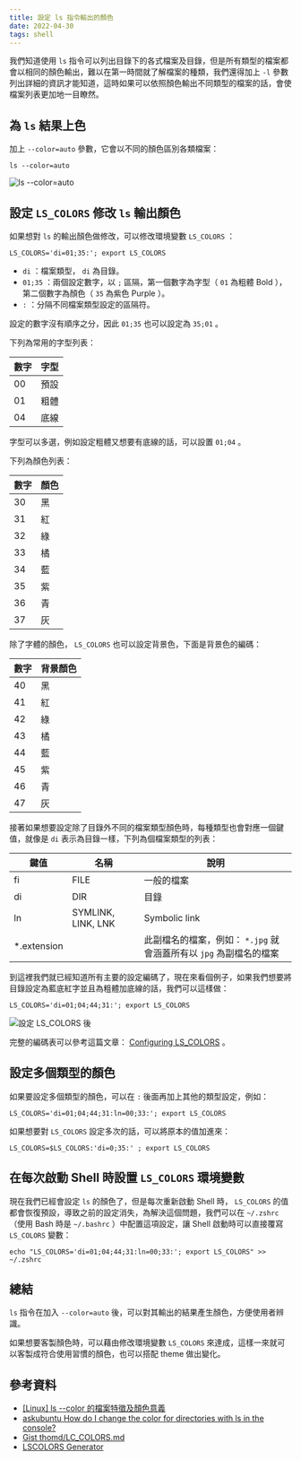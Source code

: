 ```yaml
---
title: 設定 ls 指令輸出的顏色
date: 2022-04-30
tags: shell
---
```

我們知道使用 `ls` 指令可以列出目錄下的各式檔案及目錄，但是所有類型的檔案都會以相同的顏色輸出，難以在第一時間就了解檔案的種類，我們還得加上 `-l` 參數列出詳細的資訊才能知道，這時如果可以依照顏色輸出不同類型的檔案的話，會使檔案列表更加地一目瞭然。

<!-- more -->

## 為 `ls` 結果上色

加上 `--color=auto` 參數，它會以不同的顏色區別各類檔案：

```shell
ls --color=auto
```

![ls --color=auto](ls-color-auto.png)

## 設定 `LS_COLORS` 修改 `ls` 輸出顏色

如果想對 `ls` 的輸出顏色做修改，可以修改環境變數 `LS_COLORS` ：

```shell
LS_COLORS='di=01;35:'; export LS_COLORS
```

* `di` ：檔案類型， `di` 為目錄。
* `01;35` ：兩個設定數字，以 `;` 區隔，第一個數字為字型（ `01` 為粗體 Bold ），第二個數字為顏色（ `35` 為紫色 Purple ）。
* `:` ：分隔不同檔案類型設定的區隔符。

設定的數字沒有順序之分，因此 `01;35` 也可以設定為 `35;01` 。

下列為常用的字型列表：

數字|字型
-|-
00|預設
01|粗體
04|底線

字型可以多選，例如設定粗體又想要有底線的話，可以設置 `01;04` 。

下列為顏色列表：

數字|顏色
-|-
30|黑
31|紅
32|綠
33|橘
34|藍
35|紫
36|青
37|灰

除了字體的顏色， `LS_COLORS` 也可以設定背景色，下面是背景色的編碼：

數字|背景顏色
-|-
40|黑
41|紅
42|綠
43|橘
44|藍
45|紫
46|青
47|灰

接著如果想要設定除了目錄外不同的檔案類型顏色時，每種類型也會對應一個鍵值，就像是 `di` 表示為目錄一樣，下列為個檔案類型的列表：

鍵值|名稱|說明
-|-|-
fi|FILE|一般的檔案
di|DIR|目錄
ln|SYMLINK, LINK, LNK| Symbolic link
*.extension||此副檔名的檔案，例如： `*.jpg` 就會涵蓋所有以 `jpg` 為副檔名的檔案

到這裡我們就已經知道所有主要的設定編碼了，現在來看個例子，如果我們想要將目錄設定為藍底紅字並且為粗體加底線的話，我們可以這樣做：

```shell
LS_COLORS='di=01;04;44;31:'; export LS_COLORS
```

![設定 LS_COLORS 後](set-lscolors.png)

完整的編碼表可以參考這篇文章： [Configuring LS_COLORS](http://www.bigsoft.co.uk/blog/2008/04/11/configuring-ls_colors) 。

## 設定多個類型的顏色

如果要設定多個類型的顏色，可以在 `:` 後面再加上其他的類型設定，例如：

```shell
LS_COLORS='di=01;04;44;31:ln=00;33:'; export LS_COLORS
```

如果想要對 `LS_COLORS` 設定多次的話，可以將原本的值加進來：

```shell
LS_COLORS=$LS_COLORS:'di=0;35:' ; export LS_COLORS
```

## 在每次啟動 Shell 時設置 `LS_COLORS` 環境變數

現在我們已經會設定 `ls` 的顏色了，但是每次重新啟動 Shell 時， `LS_COLORS` 的值都會恢復預設，導致之前的設定消失，為解決這個問題，我們可以在 `~/.zshrc` （使用 Bash 時是 `~/.bashrc` ）中配置這項設定，讓 Shell 啟動時可以直接覆寫 `LS_COLORS` 變數：

```shell
echo "LS_COLORS='di=01;04;44;31:ln=00;33:'; export LS_COLORS" >> ~/.zshrc
```

## 總結

`ls` 指令在加入 `--color=auto` 後，可以對其輸出的結果產生顏色，方便使用者辨識。

如果想要客製顏色時，可以藉由修改環境變數 `LS_COLORS` 來達成，這樣一來就可以客製成符合使用習慣的顏色，也可以搭配 theme 做出變化。

## 參考資料

* [[Linux] ls --color 的檔案特徵及顏色意義](http://n.sfs.tw/content/index/11080)
* [askubuntu How do I change the color for directories with ls in the console?](https://askubuntu.com/a/466203)
* [Gist thomd/LC_COLORS.md](https://gist.github.com/thomd/7667642)
* [LSCOLORS Generator](https://geoff.greer.fm/lscolors/)
